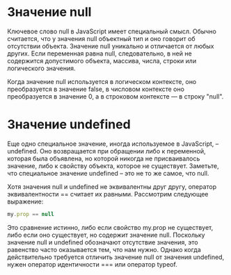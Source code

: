 # Значение null

Ключевое слово null в JavaScript имеет специальный смысл. Обычно считается, что у значения null объектный тип и оно говорит об отсутствии объекта. Значение null уникально и отличается от любых других. Если переменная равна null, следовательно, в ней не содержится допустимого объекта, массива, числа, строки или логического значения.

Когда значение null используется в логическом контексте, оно преобразуется в значение false, в числовом контексте оно преобразуется в значение 0, а в строковом контексте — в строку "null".

# Значение undefined

Еще одно специальное значение, иногда используемое в JavaScript, – undefined. Оно возвращается при обращении либо к переменной, которая была объявлена, но которой никогда не присваивалось значение, либо к свойству объекта, которое не существует. Заметьте, что специальное значение undefined – это не то же самое, что null.

Хотя значения null и undefined не эквивалентны друг другу, оператор эквивалентности == считает их равными. Рассмотрим следующее выражение:

```js
my.prop == null
```

Это сравнение истинно, либо если свойство my.prop не существует, либо если оно существует, но содержит значение null. Поскольку значение null и undefined обозначают отсутствие значения, это равенство часто оказывается тем, что нам нужно. Однако когда действительно требуется отличить значение null от значения undefined, нужен оператор идентичности === или оператор typeof.

